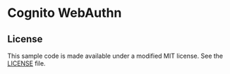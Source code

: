 # Cognito WebAuthn

## License

This sample code is made available under a modified MIT license. See the [LICENSE](LICENSE) file.
